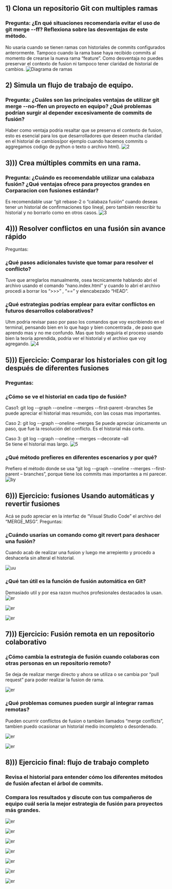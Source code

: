 ## 1) Clona un repositorio Git con multiples ramas

### Pregunta: ¿En qué situaciones recomendaría evitar el uso de git merge --ff? Reflexiona sobre las desventajas de este método. 
No usaria cuando se tienen ramas con historiales de commits configurados  anterormente. Tampoco cuando la rama base haya recibido commits al momento de 
crearse la nueva rama “feature”. Como desventaja no puedes preservar el contexto de fusion ni tampoco tener claridad de historial de cambios. 
![Diagrama de ramas](https://github.com/BiancaMT957/Desarrollo-de-Software/blob/main/Archivo5/img/imagen1.png?raw=true)


## 2)  Simula un flujo de trabajo de equipo.  
### Pregunta: ¿Cuáles son las principales ventajas de utilizar git merge --no-ffen un proyecto en equipo? ¿Qué problemas podrían surgir al depender excesivamente de commits de fusión?  
Haber como ventaja podria resaltar que se preserva el contexto de fusion, esto es esencial para los que desarrolladores que deseen mucha claridad en el historial de cambios(por ejemplo cuando hacemos commits o aggregamos codigo de python o texto o archivo html).
![2](https://github.com/BiancaMT957/Desarrollo-de-Software/blob/main/Archivo5/img/imagen2.png?raw=true)


## 3)))  Crea múltiples commits en una rama.  
### Pregunta: ¿Cuándo es recomendable utilizar una calabaza fusión? ¿Qué ventajas ofrece para proyectos grandes en Corparacion con fusiones estándar?
Es recomendable usar “git rebase-2 o “calabaza fusión” cuando deseas tener un historial de confirmaciones tipo lineal, pero también reescribir tu historial y no borrarlo como en otros casos. 
![3](https://github.com/BiancaMT957/Desarrollo-de-Software/blob/main/Archivo5/img/imagen3.png?raw=true)

## 4)))  Resolver conflictos en una fusión sin avance rápido 
Preguntas: 
### ¿Qué pasos adicionales tuviste que tomar para resolver el conflicto? 
Tuve que arreglarlos manualmente, osea tecnicamente hablando abri el archivo usando el comando “nano.index.html” y cuando lo abri el archivo procedi a borrar los “>>>” , “==” y elencabezado “HEAD”.  

###  ¿Qué estrategias podrías emplear para evitar conflictos en futuros desarrollos colaborativos? 
Uhm podria revisar paso por paso los comandos que voy escribiendo en el terminal, pensando bien en lo que hago y bien concentrada , de paso que aprendo mas y no me confundo. Mas que todo seguiría  el proceso usando bien la teoría aprendida, podria ver el historial y el archivo que voy agregando. 
![4](https://github.com/BiancaMT957/Desarrollo-de-Software/blob/main/Archivo5/img/imagen4.png?raw=true)

## 5))) Ejercicio: Comparar los historiales con git log después de diferentes fusiones 
### Preguntas: 
### ¿Cómo se ve el historial en cada tipo de fusión? 
Caso1:  git log --graph --oneline --merges --first-parent –branches 
Se puede apreciar el historial mas resumido, con las cosas mas importantes. 
 
Caso 2: git log --graph --oneline –merges 
Se puede apreciar únicamente un paso, que fue la resolución del conflicto. Es el 
historial más corto. 
 
Caso 3: git log --graph --oneline --merges --decorate –all  
Se tiene el historial mas largo. 
![5](https://github.com/BiancaMT957/Desarrollo-de-Software/blob/main/Archivo5/img/imagen5.png) 
###  ¿Qué método prefieres en diferentes escenarios y por qué? 
Prefiero el método donde se usa “git log --graph --oneline --merges --first-parent –
branches”, porque tiene los commits mas importantes a mi parecer. 
![by](https://github.com/BiancaMT957/Desarrollo-de-Software/blob/main/Archivo5/img/imagen5b.png)
## 6))) Ejercicio: fusiones Usando automáticas y revertir fusiones 
  
Acá se pudo apreciar en la interfaz de “Visual Studio Code” el archivo del “MERGE_MSG”. 
Preguntas: 
### ¿Cuándo usarías un comando como git revert para deshacer una fusión? 
Cuando acab de realizar una fusion y luego me arrepiento y procedo a deshacerla 
sin alteral el historial. 

![uu](https://github.com/BiancaMT957/Desarrollo-de-Software/blob/main/Archivo5/img/imagen6a.png)

###  ¿Qué tan útil es la función de fusión automática en Git? 
Demasiado util y por esa razon muchos profesionales destacados la usan.  
![er](https://github.com/BiancaMT957/Desarrollo-de-Software/blob/main/Archivo5/img/imagen6b.png)

![er](https://github.com/BiancaMT957/Desarrollo-de-Software/blob/main/Archivo5/img/imagen6c.png)

![er](https://github.com/BiancaMT957/Desarrollo-de-Software/blob/main/Archivo5/img/imagen6d.png)


## 7)))  Ejercicio: Fusión remota en un repositorio colaborativo 
### ¿Cómo cambia la estrategia de fusión cuando colaboras con otras personas en un repositorio remoto? 
Se deja de realizar merge directo y ahora se utiliza o se cambia por “pull request” para poder realizar la fusion de rama.

![er](https://github.com/BiancaMT957/Desarrollo-de-Software/blob/main/Archivo5/img/imagen7a.png)
### ¿Qué problemas comunes pueden surgir al integrar ramas remotas? 
Pueden ocurrrir conflictos de fusion o tambien llamados “merge conflicts”, tambien puedo ocasionar un historial medio incompleto o desordenado.  

![er](https://github.com/BiancaMT957/Desarrollo-de-Software/blob/main/Archivo5/img/imagen7b.png)

![er](https://github.com/BiancaMT957/Desarrollo-de-Software/blob/main/Archivo5/img/imagen7c.png)
## 8))) Ejercicio final: flujo de trabajo completo
### Revisa el historial para entender cómo los diferentes métodos de fusión afectan el árbol de commits. 
### Compara los resultados y discute con tus compañeros de equipo cuál sería la mejor estrategia de fusión para proyectos más grandes.

![er](https://github.com/BiancaMT957/Desarrollo-de-Software/blob/main/Archivo5/img/imagen8.png)

 ![er](https://github.com/BiancaMT957/Desarrollo-de-Software/blob/main/Archivo5/img/imagen8.png)
 
 ![er](https://github.com/BiancaMT957/Desarrollo-de-Software/blob/main/Archivo5/img/imagen8a.png)
 
 ![er](https://github.com/BiancaMT957/Desarrollo-de-Software/blob/main/Archivo5/img/imagen8b.png)
 
 ![er](https://github.com/BiancaMT957/Desarrollo-de-Software/blob/main/Archivo5/img/imagen8c.png)

  ![er](https://github.com/BiancaMT957/Desarrollo-de-Software/blob/main/Archivo5/img/imagen8cpng.png)
  
   ![er](https://github.com/BiancaMT957/Desarrollo-de-Software/blob/main/Archivo5/img/imagen8d.png)
 
 
 

  
  


 

 

